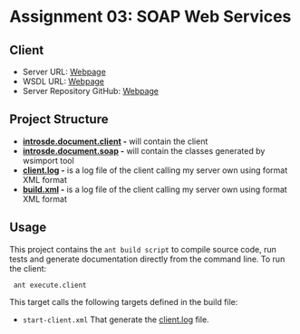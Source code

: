 # Assignment 03: SOAP Web Services


## Client

* Server URL: [Webpage](https://agile-shelf-1769.herokuapp.com/)
* WSDL URL: [Webpage](https://agile-shelf-1769.herokuapp.com/soap/people?wsdl)
* Server Repository GitHub: [Webpage](https://github.com/yuly-sanchez/introsde-2015-assignment-3-server)


## Project Structure

* **[introsde.document.client](https://github.com/yuly-sanchez/introsde-2015-assignment-3-client/tree/master/src/introsde/document/client) -** will contain the client
* **[introsde.document.soap](https://github.com/yuly-sanchez/introsde-2015-assignment-3-client/tree/master/src/introsde/document/soap) -** will contain the classes generated by wsimport tool
* **[client.log](https://github.com/yuly-sanchez/introsde-2015-assignment-3-client/blob/master/client.log) -** is a log file of the client calling my server own using format XML format
* **[build.xml](https://github.com/yuly-sanchez/introsde-2015-assignment-3-client/blob/master/build.xml) -** is a log file of the client calling my server own using format XML format


## Usage
This project contains the `ant build script` to compile source code, run tests and generate documentation directly from the command line. To run the client:
```
 ant execute.client
```
This target calls the following targets defined in the build file:
* `start-client.xml` That generate the [client.log](https://github.com/yuly-sanchez/introsde-2015-assignment-3-client/blob/master/client.log) file.